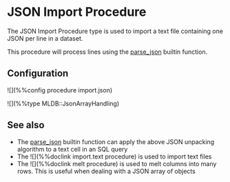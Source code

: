 # JSON Import Procedure

The JSON Import Procedure type is used to import a text file containing
one JSON per line in a dataset.

This procedure will process lines using the [parse_json](../sql/ValueExpression.md.html) builtin function.

## Configuration

![](%%config procedure import.json)

![](%%type MLDB::JsonArrayHandling)

## See also

* The [parse_json](../sql/ValueExpression.md.html#parse_json) builtin function can apply the above
JSON unpacking algorithm to a text cell in an SQL query
* The ![](%%doclink import.text procedure) is used to import text files
* The ![](%%doclink melt procedure) is used to melt columns into many rows. This is useful
when dealing with a JSON array of objects

